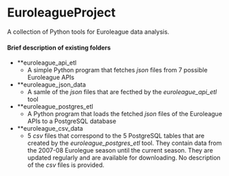# EuroleagueProject
A collection of Python tools for Euroleague data analysis.

#### Brief description of existing folders
* **euroleague_api_etl
  * A simple Python program that fetches _json_ files from 7 possible Euroleague APIs
* **euroleague_json_data
  * A samle of the _json_ files that are fecthed by the _euroleague_api_etl_ tool
* **euroleague_postgres_etl
  * A Python program that loads the fetched _json_ files of the Euroleague APIs to a PostgreSQL database
* **euroleague_csv_data
  * 5 _csv_ files that correspond to the 5 PostgreSQL tables that are created by the _euroleague_postgres_etl_ tool. They contain data from the 2007-08 Eurolegue season until the current season. They are updated regularly and are available for downloading. No description of the _csv_ files is provided.
